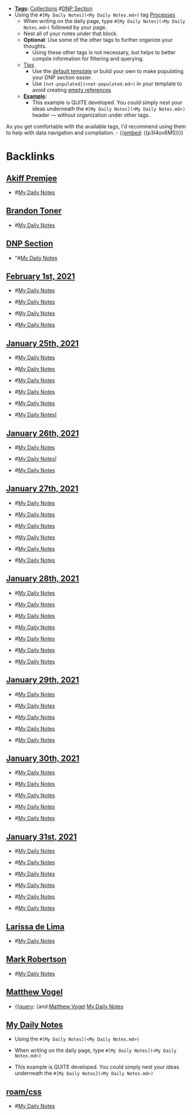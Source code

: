 - **[Tags](<Tags.md>):** [Collections](<Collections.md>) #[DNP Section](<DNP Section.md>)
- Using the `#[My Daily Notes](<My Daily Notes.md>)` tag [Processes](<Processes.md>)
    - When writing on the daily page, type `#[My Daily Notes](<My Daily Notes.md>)` followed by your page. 
    - Nest all of your notes under that block.
    - **Optional**: Use some of the other tags to further organize your thoughts. 
        - Using these other tags is not necessary, but helps to better compile information for filtering and querying. 
    - [Tips](<Tips.md>)
        - Use the [default template](((qONZuXh3Y))) or build your own to make populating your DNP section easier. 
        - Use `[not-populated](<not-populated.md>)` in your template to avoid creating [empty references](<empty references.md>)
    - **[Example](<Example.md>):**
        - This example is QUITE developed. You could simply nest your ideas underneath the `#[My Daily Notes](<My Daily Notes.md>)` header — without organization under other tags. 

As you get comfortable with the available tags, I'd recommend using them to help with data navigation and compilation.
        - {{[embed](<embed.md>): ((p3I4ov6M5))}}

# Backlinks
## [Akiff Premjee](<Akiff Premjee.md>)
- #[My Daily Notes](<My Daily Notes.md>)

## [Brandon Toner](<Brandon Toner.md>)
- #[My Daily Notes](<My Daily Notes.md>)

## [DNP Section](<DNP Section.md>)
- "#[My Daily Notes](<My Daily Notes.md>)

## [February 1st, 2021](<February 1st, 2021.md>)
- #[My Daily Notes](<My Daily Notes.md>)

- #[My Daily Notes](<My Daily Notes.md>)

- #[My Daily Notes](<My Daily Notes.md>)

- #[My Daily Notes](<My Daily Notes.md>)

## [January 25th, 2021](<January 25th, 2021.md>)
- #[My Daily Notes](<My Daily Notes.md>)

- #[My Daily Notes](<My Daily Notes.md>)

- #[My Daily Notes](<My Daily Notes.md>)

- #[My Daily Notes](<My Daily Notes.md>)

- #[My Daily Notes](<My Daily Notes.md>)

- #[My Daily Notes](<My Daily Notes.md>)[

## [January 26th, 2021](<January 26th, 2021.md>)
- #[My Daily Notes](<My Daily Notes.md>)

- #[My Daily Notes](<My Daily Notes.md>)[

- #[My Daily Notes](<My Daily Notes.md>)

## [January 27th, 2021](<January 27th, 2021.md>)
- #[My Daily Notes](<My Daily Notes.md>)

- #[My Daily Notes](<My Daily Notes.md>)

- #[My Daily Notes](<My Daily Notes.md>)

- #[My Daily Notes](<My Daily Notes.md>)

- #[My Daily Notes](<My Daily Notes.md>)

- #[My Daily Notes](<My Daily Notes.md>)

## [January 28th, 2021](<January 28th, 2021.md>)
- #[My Daily Notes](<My Daily Notes.md>)

- #[My Daily Notes](<My Daily Notes.md>)

- #[My Daily Notes](<My Daily Notes.md>)

- #[My Daily Notes](<My Daily Notes.md>)

- #[My Daily Notes](<My Daily Notes.md>)

- #[My Daily Notes](<My Daily Notes.md>)

- #[My Daily Notes](<My Daily Notes.md>)

## [January 29th, 2021](<January 29th, 2021.md>)
- #[My Daily Notes](<My Daily Notes.md>)

- #[My Daily Notes](<My Daily Notes.md>)

- #[My Daily Notes](<My Daily Notes.md>)

- #[My Daily Notes](<My Daily Notes.md>)

- #[My Daily Notes](<My Daily Notes.md>)

## [January 30th, 2021](<January 30th, 2021.md>)
- #[My Daily Notes](<My Daily Notes.md>)

- #[My Daily Notes](<My Daily Notes.md>)

- #[My Daily Notes](<My Daily Notes.md>)

- #[My Daily Notes](<My Daily Notes.md>)

- #[My Daily Notes](<My Daily Notes.md>)

## [January 31st, 2021](<January 31st, 2021.md>)
- #[My Daily Notes](<My Daily Notes.md>)

- #[My Daily Notes](<My Daily Notes.md>)

- #[My Daily Notes](<My Daily Notes.md>)

- #[My Daily Notes](<My Daily Notes.md>)

- #[My Daily Notes](<My Daily Notes.md>)

- #[My Daily Notes](<My Daily Notes.md>)

## [Larissa de Lima](<Larissa de Lima.md>)
- #[My Daily Notes](<My Daily Notes.md>)

## [Mark Robertson](<Mark Robertson.md>)
- #[My Daily Notes](<My Daily Notes.md>)

## [Matthew Vogel](<Matthew Vogel.md>)
- {{[query](<query.md>): {and:[Matthew Vogel](<Matthew Vogel.md>) [My Daily Notes](<My Daily Notes.md>)

## [My Daily Notes](<My Daily Notes.md>)
- Using the `#[My Daily Notes](<My Daily Notes.md>)`

- When writing on the daily page, type `#[My Daily Notes](<My Daily Notes.md>)`

- This example is QUITE developed. You could simply nest your ideas underneath the `#[My Daily Notes](<My Daily Notes.md>)`

## [roam/css](<roam/css.md>)
- #[My Daily Notes](<My Daily Notes.md>)

